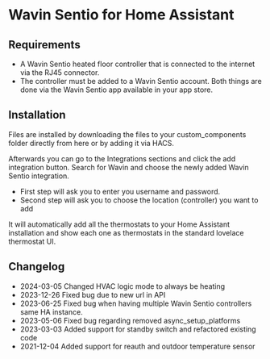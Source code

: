 # Wavin Sentio for Home Assistant

## Requirements
- A Wavin Sentio heated floor controller that is connected to the internet via the RJ45 connector.
- The controller must be added to a Wavin Sentio account. Both things are done via the Wavin Sentio app available in your app store.

## Installation
Files are installed by downloading the files to your custom_components folder directly from here or by adding it via HACS.

Afterwards you can go to the Integrations sections and click the add integration button. Search for Wavin and choose the newly added Wavin Sentio integration.

- First step will ask you to enter you username and password. 
- Second step will ask you to choose the location (controller) you want to add

It will automatically add all the thermostats to your Home Assistant installation and show each one as thermostats in the standard lovelace thermostat UI.

## Changelog
- 2024-03-05 Changed HVAC logic mode to always be heating
- 2023-12-26 Fixed bug due to new url in API
- 2023-06-25 Fixed bug when having multiple Wavin Sentio controllers same HA instance.
- 2023-05-06 Fixed bug regarding removed async_setup_platforms
- 2023-03-03 Added support for standby switch and refactored existing code
- 2021-12-04 Added support for reauth and outdoor temperature sensor